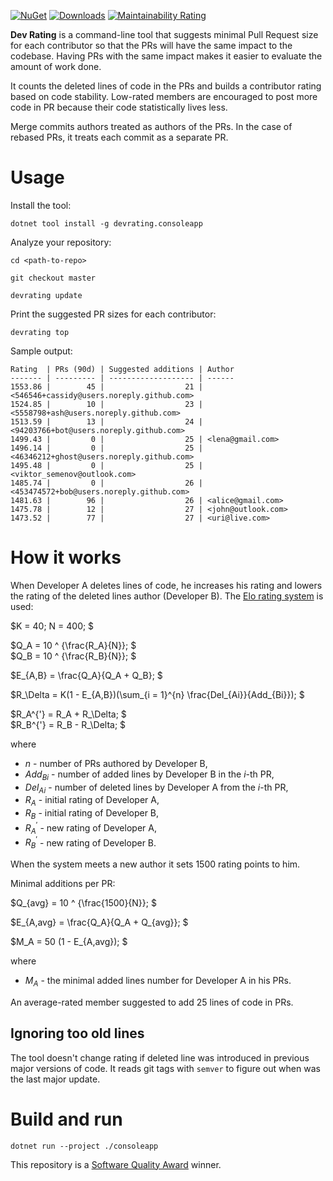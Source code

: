 [![NuGet](https://img.shields.io/nuget/v/devrating.consoleapp.svg)](https://www.nuget.org/packages/devrating.consoleapp/)
[![Downloads](https://img.shields.io/nuget/dt/devrating.consoleapp.svg)](https://www.nuget.org/packages/devrating.consoleapp/)
[![Maintainability Rating](https://sonarcloud.io/api/project_badges/measure?project=victorx64_devrating&metric=sqale_rating)](https://sonarcloud.io/dashboard?id=victorx64_devrating)

**Dev Rating** is a command-line tool that suggests minimal Pull Request size for each contributor so that the PRs will have the same impact to the codebase. Having PRs with the same impact makes it easier to evaluate the amount of work done.

It counts the deleted lines of code in the PRs and builds a contributor rating based on code stability. Low-rated members are encouraged to post more code in PR because their code statistically lives less.

Merge commits authors treated as authors of the PRs. In the case of rebased PRs, it treats each commit as a separate PR.

# Usage

Install the tool:

```
dotnet tool install -g devrating.consoleapp
```

Analyze your repository:

```
cd <path-to-repo>

git checkout master

devrating update
```

Print the suggested PR sizes for each contributor:

```
devrating top
```

Sample output:

```
Rating  | PRs (90d) | Suggested additions | Author
------- | --------- | ------------------- | ------
1553.86 |        45 |                  21 | <546546+cassidy@users.noreply.github.com>
1524.85 |        10 |                  23 | <5558798+ash@users.noreply.github.com>
1513.59 |        13 |                  24 | <94203766+bot@users.noreply.github.com>
1499.43 |         0 |                  25 | <lena@gmail.com>
1496.14 |         0 |                  25 | <46346212+ghost@users.noreply.github.com>
1495.48 |         0 |                  25 | <viktor_semenov@outlook.com>
1485.74 |         0 |                  26 | <453474572+bob@users.noreply.github.com>
1481.63 |        96 |                  26 | <alice@gmail.com>
1475.78 |        12 |                  27 | <john@outlook.com>
1473.52 |        77 |                  27 | <uri@live.com>
```

# How it works

When Developer A deletes lines of code, he increases his rating and lowers the 
rating of the deleted lines author (Developer B).
The [Elo rating system](https://en.wikipedia.org/wiki/Elo_rating_system) is used:

$K = 40; N = 400; $

$Q_A = 10 ^ {\frac{R_A}{N}}; $  
$Q_B = 10 ^ {\frac{R_B}{N}}; $

$E_{A,B} = \frac{Q_A}{Q_A + Q_B}; $

$R_\Delta = K(1 - E_{A,B})(\sum_{i = 1}^{n} \frac{Del_{Ai}}{Add_{Bi}}); $

$R_A^{'} = R_A + R_\Delta; $  
$R_B^{'} = R_B - R_\Delta; $

where
- $n$ - number of PRs authored by Developer B,
- $Add_{Bi}$ - number of added lines by Developer B in the $i$-th PR,
- $Del_{Ai}$ - number of deleted lines by Developer A from the $i$-th PR,
- $R_A$ - initial rating of Developer A,
- $R_B$ - initial rating of Developer B,
- $R_A^{'}$ - new rating of Developer A,
- $R_B^{'}$ - new rating of Developer B.

When the system meets a new author it sets $1500$ rating points to him.

Minimal additions per PR:

$Q_{avg} = 10 ^ {\frac{1500}{N}}; $

$E_{A,avg} = \frac{Q_A}{Q_A + Q_{avg}}; $

$M_A = 50 (1 - E_{A,avg}); $

where
- $M_A$ - the minimal added lines number for Developer A in his PRs.

An average-rated member suggested to add 25 lines of code in PRs.

## Ignoring too old lines

The tool doesn't change rating if deleted line was introduced in previous major versions of code. It reads git tags with `semver` to figure out when was the last major update.

# Build and run

```
dotnet run --project ./consoleapp
```

This repository is a [Software Quality Award](https://www.yegor256.com/2019/11/03/award-2020.html) winner.
